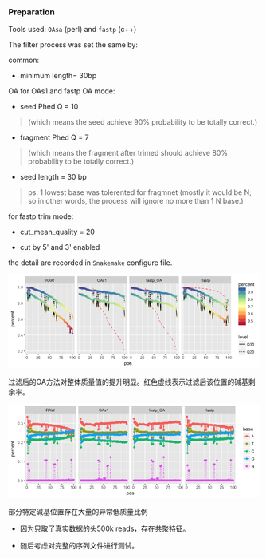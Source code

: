 ### Preparation

Tools used: `OAsa` (perl) and `fastp` (c++)

The filter process was set the same by:

common:

-   minimum length= 30bp

OA for OAs1 and fastp OA mode:

-   seed Phed Q = 10

> (which means the seed achieve 90% probability to be totally correct.)

-   fragment Phed Q = 7

> (which means the fragment after trimed should achieve 80% probability
> to be totally correct.)

-   seed length = 30 bp

> ps: 1 lowest base was tolerented for fragmnet (mostly it would be N;
> so in other words, the process will ignore no more than 1 N base.)

for fastp trim mode:

-   cut\_mean\_quality = 20

-   cut by 5' and 3' enabled

the detail are recorded in `Snakemake` configure file.

![](README_files/figure-markdown_strict/unnamed-chunk-3-1.png)

过滤后的OA方法对整体质量值的提升明显。红色虚线表示过滤后该位置的碱基剩余率。

![](README_files/figure-markdown_strict/unnamed-chunk-4-1.png)

部分特定碱基位置存在大量的异常低质量比例

-   因为只取了真实数据的头500k reads，存在共聚特征。

-   随后考虑对完整的序列文件进行测试。

